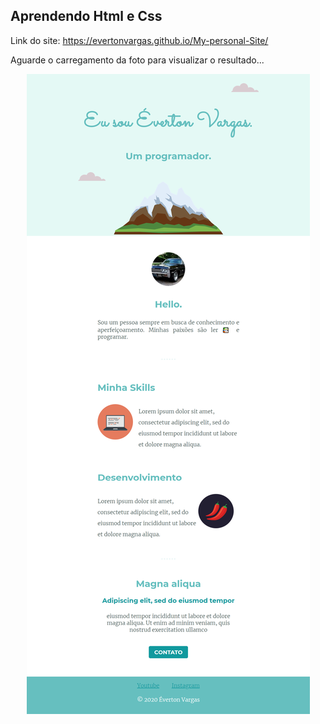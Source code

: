 ## Aprendendo Html e Css

Link do site: https://evertonvargas.github.io/My-personal-Site/

Aguarde o carregamento da foto para visualizar o resultado...
<div align="center" width=960px; >
  <img src="images/screen.png" />
</div>
